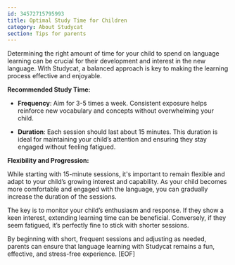 ```yaml
---
id: 34572715795993
title: Optimal Study Time for Children
category: About Studycat
section: Tips for parents
---
```

Determining the right amount of time for your child to spend on language learning can be crucial for their development and interest in the new language. With Studycat, a balanced approach is key to making the learning process effective and enjoyable.

**Recommended Study Time:**

- **Frequency**: Aim for 3-5 times a week. Consistent exposure helps reinforce new vocabulary and concepts without overwhelming your child.

- **Duration**: Each session should last about 15 minutes. This duration is ideal for maintaining your child’s attention and ensuring they stay engaged without feeling fatigued.

**Flexibility and Progression:**

While starting with 15-minute sessions, it's important to remain flexible and adapt to your child’s growing interest and capability. As your child becomes more comfortable and engaged with the language, you can gradually increase the duration of the sessions.

The key is to monitor your child’s enthusiasm and response. If they show a keen interest, extending learning time can be beneficial. Conversely, if they seem fatigued, it’s perfectly fine to stick with shorter sessions.

By beginning with short, frequent sessions and adjusting as needed, parents can ensure that language learning with Studycat remains a fun, effective, and stress-free experience.
[EOF]